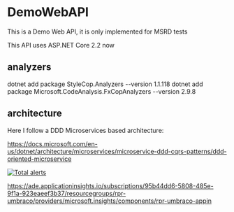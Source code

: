 # DemoWebAPI

This is a Demo Web API, it is only implemented for MSRD tests

This API uses ASP.NET Core 2.2 now

## analyzers

dotnet add package StyleCop.Analyzers --version 1.1.118
dotnet add package Microsoft.CodeAnalysis.FxCopAnalyzers --version 2.9.8

## architecture

Here I follow a DDD Microservices based architecture:

https://docs.microsoft.com/en-us/dotnet/architecture/microservices/microservice-ddd-cqrs-patterns/ddd-oriented-microservice


[![Total alerts](https://img.shields.io/lgtm/alerts/g/RafaPazos/DemoWebAPI.svg?logo=lgtm&logoWidth=18)](https://lgtm.com/projects/g/RafaPazos/DemoWebAPI/alerts/)


https://ade.applicationinsights.io/subscriptions/95b44dd6-5808-485e-9f1a-923eaeef3b37/resourcegroups/rpr-umbraco/providers/microsoft.insights/components/rpr-umbraco-appin